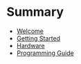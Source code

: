# Summary

* [Welcome](README.md)
* [Getting Started](guide/getting-started.md)
* [Hardware](guide/hardware.md)
* [Programming Guide](guide/programming.md)

